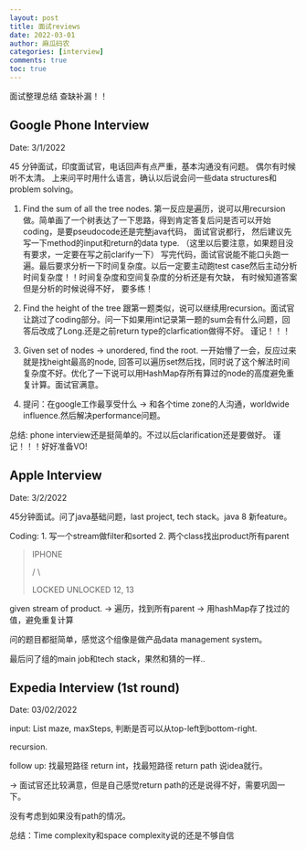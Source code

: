 ```yaml
---
layout: post
title: 面试reviews
date: 2022-03-01
author: 麻瓜码农
categories: [interview]
comments: true
toc: true
---
```


面试整理总结 查缺补漏！！
## Google Phone Interview
Date: 3/1/2022

45 分钟面试，印度面试官，电话回声有点严重，基本沟通没有问题。 偶尔有时候听不太清。
上来问平时用什么语言，确认以后说会问一些data structures和problem solving。

1. Find the sum of all the tree nodes. 
第一反应是遍历，说可以用recursion做。简单画了一个树表达了一下思路，得到肯定答复后问是否可以开始coding，是要pseudocode还是完整java代码， 面试官说都行， 然后建议先写一下method的input和return的data type. （这里以后要注意，如果题目没有要求，一定要在写之前clarify一下）
   写完代码，面试官说能不能口头跑一遍。最后要求分析一下时间复杂度。以后一定要主动跑test case然后主动分析时间复杂度！！时间复杂度和空间复杂度的分析还是有欠缺， 有时候知道答案但是分析的时候说得不好， 要多练！

2. Find the height of the tree
    跟第一题类似，说可以继续用recursion。面试官让跳过了coding部分。问一下如果用int记录第一题的sum会有什么问题，回答后改成了Long.还是之前return type的clarfication做得不好。 谨记！！！
3. Given set of nodes -> unordered, find the root.
    一开始懵了一会，反应过来就是找height最高的node, 回答可以遍历set然后找，同时说了这个解法时间复杂度不好。优化了一下说可以用HashMap存所有算过的node的高度避免重复计算。面试官满意。
4. 提问：在google工作最享受什么 -> 和各个time zone的人沟通，worldwide influence.然后解决performance问题。

总结: phone interview还是挺简单的。不过以后clarification还是要做好。 谨记！！！好好准备VO!

## Apple Interview
Date: 3/2/2022

45分钟面试。问了java基础问题，last project, tech stack。java 8 新feature。

Coding: 1. 写一个stream做filter和sorted 2. 两个class找出product所有parent 
>  IPHONE 
> 
>  /         \
> 
> LOCKED UNLOCKED
> 12, 13

given stream of product. -> 遍历，找到所有parent -> 用hashMap存了找过的值，避免重复计算

问的题目都挺简单，感觉这个组像是做产品data management system。

最后问了组的main job和tech stack，果然和猜的一样..


## Expedia Interview (1st round)
Date: 03/02/2022

input: List<String> maze, maxSteps, 判断是否可以从top-left到bottom-right.

recursion. 

follow up: 找最短路径 return int，找最短路径 return path 说idea就行。

-> 面试官还比较满意，但是自己感觉return path的还是说得不好，需要巩固一下。

没有考虑到如果没有path的情况。

总结：Time complexity和space complexity说的还是不够自信

